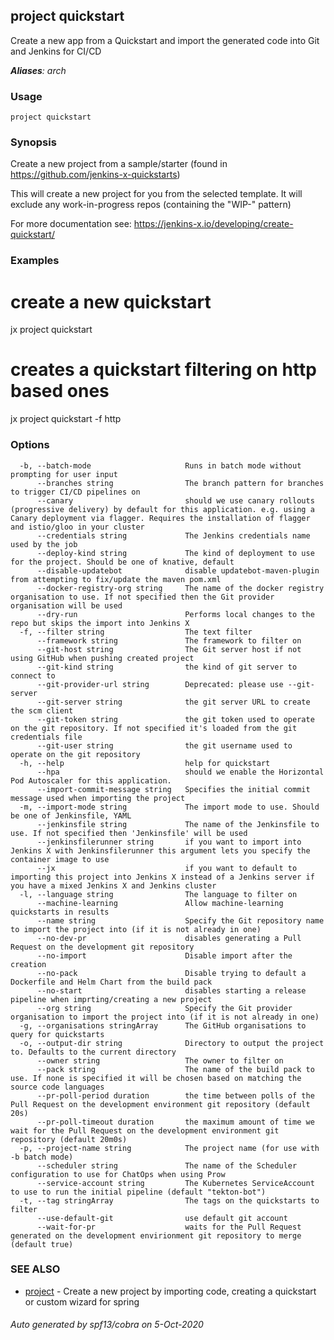## project quickstart

Create a new app from a Quickstart and import the generated code into Git and Jenkins for CI/CD

***Aliases**: arch*

### Usage

```
project quickstart
```

### Synopsis

Create a new project from a sample/starter (found in https://github.com/jenkins-x-quickstarts) 

This will create a new project for you from the selected template. It will exclude any work-in-progress repos (containing the "WIP-" pattern) 

For more documentation see: https://jenkins-x.io/developing/create-quickstart/

### Examples

  # create a new quickstart
  jx project quickstart
  
  # creates a quickstart filtering on http based ones
  jx project quickstart -f http

### Options

```
  -b, --batch-mode                     Runs in batch mode without prompting for user input
      --branches string                The branch pattern for branches to trigger CI/CD pipelines on
      --canary                         should we use canary rollouts (progressive delivery) by default for this application. e.g. using a Canary deployment via flagger. Requires the installation of flagger and istio/gloo in your cluster
      --credentials string             The Jenkins credentials name used by the job
      --deploy-kind string             The kind of deployment to use for the project. Should be one of knative, default
      --disable-updatebot              disable updatebot-maven-plugin from attempting to fix/update the maven pom.xml
      --docker-registry-org string     The name of the docker registry organisation to use. If not specified then the Git provider organisation will be used
      --dry-run                        Performs local changes to the repo but skips the import into Jenkins X
  -f, --filter string                  The text filter
      --framework string               The framework to filter on
      --git-host string                The Git server host if not using GitHub when pushing created project
      --git-kind string                the kind of git server to connect to
      --git-provider-url string        Deprecated: please use --git-server
      --git-server string              the git server URL to create the scm client
      --git-token string               the git token used to operate on the git repository. If not specified it's loaded from the git credentials file
      --git-user string                the git username used to operate on the git repository
  -h, --help                           help for quickstart
      --hpa                            should we enable the Horizontal Pod Autoscaler for this application.
      --import-commit-message string   Specifies the initial commit message used when importing the project
  -m, --import-mode string             The import mode to use. Should be one of Jenkinsfile, YAML
      --jenkinsfile string             The name of the Jenkinsfile to use. If not specified then 'Jenkinsfile' will be used
      --jenkinsfilerunner string       if you want to import into Jenkins X with Jenkinsfilerunner this argument lets you specify the container image to use
      --jx                             if you want to default to importing this project into Jenkins X instead of a Jenkins server if you have a mixed Jenkins X and Jenkins cluster
  -l, --language string                The language to filter on
      --machine-learning               Allow machine-learning quickstarts in results
      --name string                    Specify the Git repository name to import the project into (if it is not already in one)
      --no-dev-pr                      disables generating a Pull Request on the development git repository
      --no-import                      Disable import after the creation
      --no-pack                        Disable trying to default a Dockerfile and Helm Chart from the build pack
      --no-start                       disables starting a release pipeline when imprting/creating a new project
      --org string                     Specify the Git provider organisation to import the project into (if it is not already in one)
  -g, --organisations stringArray      The GitHub organisations to query for quickstarts
  -o, --output-dir string              Directory to output the project to. Defaults to the current directory
      --owner string                   The owner to filter on
      --pack string                    The name of the build pack to use. If none is specified it will be chosen based on matching the source code languages
      --pr-poll-period duration        the time between polls of the Pull Request on the development environment git repository (default 20s)
      --pr-poll-timeout duration       the maximum amount of time we wait for the Pull Request on the development environment git repository (default 20m0s)
  -p, --project-name string            The project name (for use with -b batch mode)
      --scheduler string               The name of the Scheduler configuration to use for ChatOps when using Prow
      --service-account string         The Kubernetes ServiceAccount to use to run the initial pipeline (default "tekton-bot")
  -t, --tag stringArray                The tags on the quickstarts to filter
      --use-default-git                use default git account
      --wait-for-pr                    waits for the Pull Request generated on the development envirionment git repository to merge (default true)
```

### SEE ALSO

* [project](project.md)	 - Create a new project by importing code, creating a quickstart or custom wizard for spring

###### Auto generated by spf13/cobra on 5-Oct-2020
